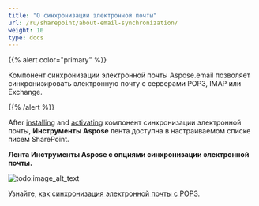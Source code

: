 ```yaml
---
title: "О синхронизации электронной почты"
url: /ru/sharepoint/about-email-synchronization/
weight: 10
type: docs
---
```



{{% alert color="primary" %}}

Компонент синхронизации электронной почты Aspose.email позволяет синхронизировать электронную почту с серверами POP3, IMAP или Exchange.

{{% /alert %}}

After [installing](/email/sharepoint/installing-aspose-email-for-sharepoint/) and [activating](/email/sharepoint/activation-and-de-activation-after-installation/) компонент синхронизации электронной почты, **Инструменты Aspose** лента доступна в настраиваемом списке писем SharePoint.

**Лента Инструменты Aspose с опциями синхронизации электронной почты.**

![todo:image_alt_text](about-email-synchronization_1.png)

Узнайте, как [синхронизация электронной почты с POP3](/email/sharepoint/synchronize-emails-using-pop3/).
